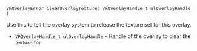 `VROverlayError ClearOverlayTexture( VROverlayHandle_t ulOverlayHandle )`

Use this to tell the overlay system to release the texture set for this overlay.

* `VROverlayHandle_t ulOverlayHandle` - Handle of the overlay to clear the texture for
